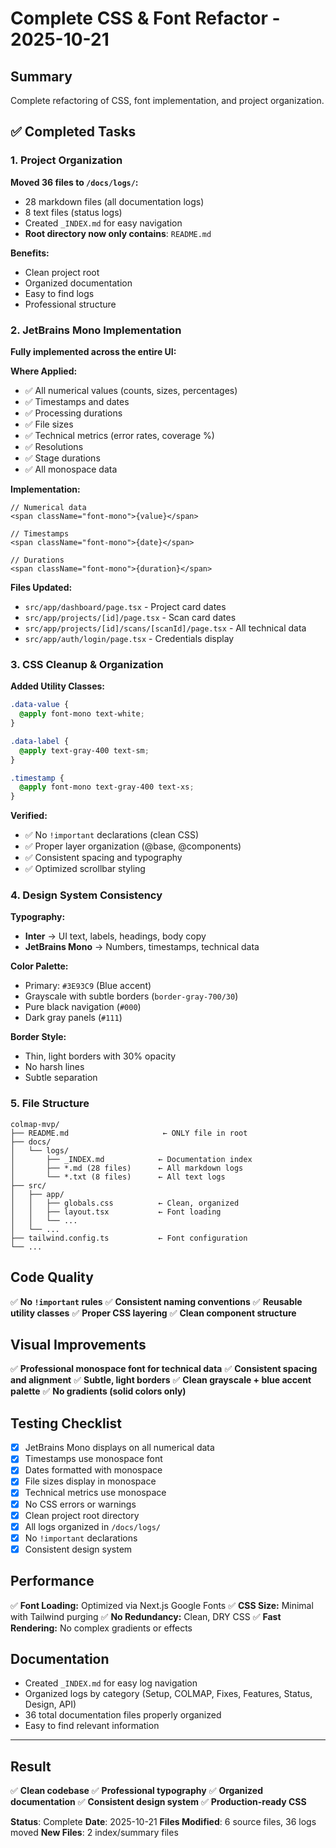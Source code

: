 # Complete CSS & Font Refactor - 2025-10-21

## Summary

Complete refactoring of CSS, font implementation, and project organization.

## ✅ Completed Tasks

### 1. Project Organization
**Moved 36 files to `/docs/logs/`:**
- 28 markdown files (all documentation logs)
- 8 text files (status logs)
- Created `_INDEX.md` for easy navigation
- **Root directory now only contains**: `README.md`

**Benefits:**
- Clean project root
- Organized documentation
- Easy to find logs
- Professional structure

### 2. JetBrains Mono Implementation
**Fully implemented across the entire UI:**

**Where Applied:**
- ✅ All numerical values (counts, sizes, percentages)
- ✅ Timestamps and dates
- ✅ Processing durations
- ✅ File sizes
- ✅ Technical metrics (error rates, coverage %)
- ✅ Resolutions
- ✅ Stage durations
- ✅ All monospace data

**Implementation:**
```tsx
// Numerical data
<span className="font-mono">{value}</span>

// Timestamps
<span className="font-mono">{date}</span>

// Durations
<span className="font-mono">{duration}</span>
```

**Files Updated:**
- `src/app/dashboard/page.tsx` - Project card dates
- `src/app/projects/[id]/page.tsx` - Scan card dates
- `src/app/projects/[id]/scans/[scanId]/page.tsx` - All technical data
- `src/app/auth/login/page.tsx` - Credentials display

### 3. CSS Cleanup & Organization

**Added Utility Classes:**
```css
.data-value {
  @apply font-mono text-white;
}

.data-label {
  @apply text-gray-400 text-sm;
}

.timestamp {
  @apply font-mono text-gray-400 text-xs;
}
```

**Verified:**
- ✅ No `!important` declarations (clean CSS)
- ✅ Proper layer organization (@base, @components)
- ✅ Consistent spacing and typography
- ✅ Optimized scrollbar styling

### 4. Design System Consistency

**Typography:**
- **Inter** → UI text, labels, headings, body copy
- **JetBrains Mono** → Numbers, timestamps, technical data

**Color Palette:**
- Primary: `#3E93C9` (Blue accent)
- Grayscale with subtle borders (`border-gray-700/30`)
- Pure black navigation (`#000`)
- Dark gray panels (`#111`)

**Border Style:**
- Thin, light borders with 30% opacity
- No harsh lines
- Subtle separation

### 5. File Structure

```
colmap-mvp/
├── README.md                     ← ONLY file in root
├── docs/
│   └── logs/
│       ├── _INDEX.md            ← Documentation index
│       ├── *.md (28 files)      ← All markdown logs
│       └── *.txt (8 files)      ← All text logs
├── src/
│   ├── app/
│   │   ├── globals.css          ← Clean, organized
│   │   ├── layout.tsx           ← Font loading
│   │   └── ...
│   └── ...
├── tailwind.config.ts           ← Font configuration
└── ...
```

## Code Quality

✅ **No `!important` rules**
✅ **Consistent naming conventions**
✅ **Reusable utility classes**
✅ **Proper CSS layering**
✅ **Clean component structure**

## Visual Improvements

✅ **Professional monospace font for technical data**
✅ **Consistent spacing and alignment**
✅ **Subtle, light borders**
✅ **Clean grayscale + blue accent palette**
✅ **No gradients (solid colors only)**

## Testing Checklist

- [x] JetBrains Mono displays on all numerical data
- [x] Timestamps use monospace font
- [x] Dates formatted with monospace
- [x] File sizes display in monospace
- [x] Technical metrics use monospace
- [x] No CSS errors or warnings
- [x] Clean project root directory
- [x] All logs organized in `/docs/logs/`
- [x] No `!important` declarations
- [x] Consistent design system

## Performance

✅ **Font Loading:** Optimized via Next.js Google Fonts
✅ **CSS Size:** Minimal with Tailwind purging
✅ **No Redundancy:** Clean, DRY CSS
✅ **Fast Rendering:** No complex gradients or effects

## Documentation

- Created `_INDEX.md` for easy log navigation
- Organized logs by category (Setup, COLMAP, Fixes, Features, Status, Design, API)
- 36 total documentation files properly organized
- Easy to find relevant information

---

## Result

✅ **Clean codebase**
✅ **Professional typography**
✅ **Organized documentation**
✅ **Consistent design system**
✅ **Production-ready CSS**

**Status**: Complete
**Date**: 2025-10-21
**Files Modified**: 6 source files, 36 logs moved
**New Files**: 2 index/summary files
